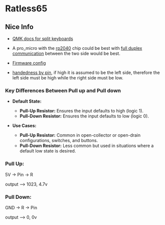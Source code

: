 # Ratless65

## Nice Info

* [QMK docs for split keyboards](https://docs.qmk.fm/#/feature_split_keyboard)

* A pro_micro with the [rp2040](https://www.google.com/search?client=firefox-b-d&q=rp2040) chip could be best with [full duplex communication](https://docs.qmk.fm/#/serial_driver?id=usart-full-duplex) between the two side would be best.

* [Firmware config](https://docs.qmk.fm/#/feature_split_keyboard?id=firmware-configuration)

* [handedness by pin](https://docs.qmk.fm/#/feature_split_keyboard?id=handedness-by-pin), if high it is assumed to be the left side, therefore the left side must be high while the right side must be low.

### Key Differences Between Pull up and Pull down

- **Default State:**
  - **Pull-Up Resistor:** Ensures the input defaults to high (logic 1).
  - **Pull-Down Resistor:** Ensures the input defaults to low (logic 0).
  
- **Use Cases:**
  - **Pull-Up Resistor:** Common in open-collector or open-drain configurations, switches, and buttons.
  - **Pull-Down Resistor:** Less common but used in situations where a default low state is desired.


### Pull Up:
5V -> Pin -> R

output --> 1023, 4.7v


### Pull Down:
GND -> R -> Pin

output --> 0, 0v
